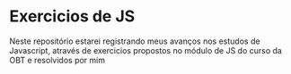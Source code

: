 # Exercicios de JS
 Neste repositório estarei registrando meus avanços nos estudos de Javascript, através de exercicios propostos no módulo de JS do curso da OBT e resolvidos por mim
